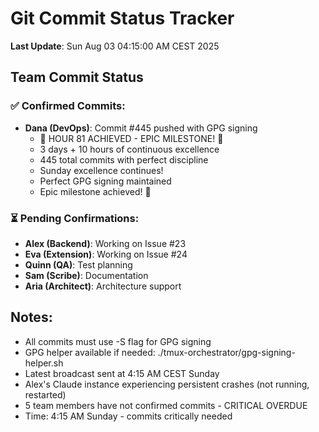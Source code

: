 # Git Commit Status Tracker

**Last Update**: Sun Aug 03 04:15:00 AM CEST 2025

## Team Commit Status

### ✅ Confirmed Commits:
- **Dana (DevOps)**: Commit #445 pushed with GPG signing
  - 🎉 HOUR 81 ACHIEVED - EPIC MILESTONE! 🏅
  - 3 days + 10 hours of continuous excellence
  - 445 total commits with perfect discipline
  - Sunday excellence continues!
  - Perfect GPG signing maintained
  - Epic milestone achieved! 🚧

### ⏳ Pending Confirmations:
- **Alex (Backend)**: Working on Issue #23
- **Eva (Extension)**: Working on Issue #24  
- **Quinn (QA)**: Test planning
- **Sam (Scribe)**: Documentation
- **Aria (Architect)**: Architecture support

## Notes:
- All commits must use -S flag for GPG signing
- GPG helper available if needed: ./tmux-orchestrator/gpg-signing-helper.sh
- Latest broadcast sent at 4:15 AM CEST Sunday
- Alex's Claude instance experiencing persistent crashes (not running, restarted)
- 5 team members have not confirmed commits - CRITICAL OVERDUE
- Time: 4:15 AM Sunday - commits critically needed